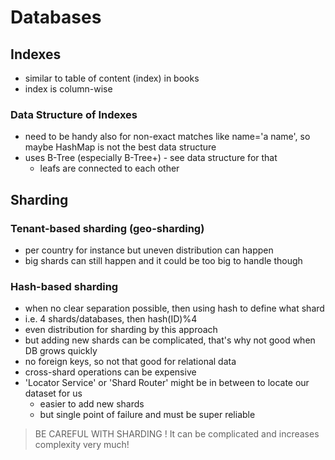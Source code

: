 # Databases

## Indexes
- similar to table of content (index) in books
- index is column-wise

### Data Structure of Indexes
- need to be handy also for non-exact matches like name='a name', 
so maybe HashMap is not the best data structure
- uses B-Tree (especially B-Tree+) - see data structure for that
  - leafs are connected to each other

## Sharding
### Tenant-based sharding (geo-sharding)
  - per country for instance but uneven distribution can happen
  - big shards can still happen and it could be too big to handle though

### Hash-based sharding
  - when no clear separation possible, then using hash to define what shard
  - i.e. 4 shards/databases, then hash(ID)%4
  - even distribution for sharding by this approach
  - but adding new shards can be complicated, that's why not good when DB grows quickly
  - no foreign keys, so not that good for relational data
  - cross-shard operations can be expensive
  - 'Locator Service' or 'Shard Router' might  be in between to locate our dataset for us
    - easier to add new shards
    - but single point of failure and must be super reliable

> BE CAREFUL WITH SHARDING ! It can be complicated and increases complexity very much!
